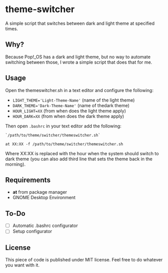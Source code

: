 # theme-switcher

 A simple script that switches between dark and light theme at specified times.

## Why?

Because Pop!_OS has a dark and light theme, but no way to automate switching between those, I wrote a simple script that does that for me.

## Usage

Open the themeswitcher.sh in a text editor and configure the following:

- `LIGHT_THEME='Light-Theme-Name'` (name of the light theme)
- `DARK_THEME='Dark-Theme-Name'` (name of thedark theme)
- `HOUR_LIGHT=XX` (from when does the light theme apply)
- `HOUR_DARK=XX` (from when does the dark theme apply)

Then open `.bashrc` in your text editor add the following:

``
`/path/to/theme/switcher/themeswitcher.sh`
``

`at XX:XX -f /path/to/theme/switcher/themeswitcher.sh`

Where XX:XX is replaced with the hour when the system should switch to dark theme (you can also add third line that sets the theme back in the morning).

## Requirements

- **at** from package manager
- GNOME Desktop Environment

## To-Do

- [ ] Automatic .bashrc configurator
- [ ] Setup configurator

## License

This piece of code is published under MIT license. Feel free to do whatever you want with it.
